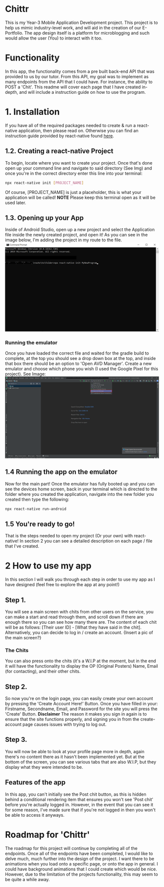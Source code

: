 # Chittr
This is my Year-3 Mobile Application Development project. This project is to help us mimic industry-level work, and will aid in the creation of our E-Portfolio. The app design itself is a platform for microblogging and such would allow the user (You) to interact with it too.

# Functionality
In this app, the functionality comes from a pre built back-end API that was provided to us by our tutor. From this API, my goal was to implement as many endpoints from the API that I could have. For instance, the ability to POST a 'Chit'. This readme will cover each page that I have created in-depth, and will include a instruction guide on how to use the program.

# 1. Installation
If you have all of the required packages needed to create & run a react-native application, then please read on. Otherwise you can find an instruction guide provided by react-native found [here](https://reactnative.dev/docs/getting-started).

## 1.2. Creating a react-native Project
To begin, locate where you want to create your project. Once that's done open up your command line and navigate to said directory (See Img) and once you're in the correct directory enter this line into your terminal: 
```bash
npx react-native init [PROJECT_NAME]
```
Of course, [PROJECT_NAME] is just a placeholder, this is what your application will be called!
**NOTE** Please keep this terminal open as it will be used later.

## 1.3. Opening up your App
Inside of Android Studio, open up a new project and select the Application file inside the newly created project, and open it! As you can see in the image below, I'm adding the project in my route to the file. ![ShowcaseCMD](./readme-images/makingNewProject.png)

### Running the emulator
Once you have loaded the correct file and waited for the gradle build to complete, at the top you should see a drop down box at the top, and inside that box there should be an option to 'Open AVD Manager'. Create a new emulator and choose which phone you wish (I used the Google Pixel for this project). See Image: ![ShowcaseAVDManager](./readme-images/howToFindOutAVD.png)

## 1.4 Running the app on the emulator
Now for the main part! Once the emulator has fully booted up and you can see the devices home screen, back in your terminal which is directed to the folder where you created the application, navigate into the new folder you created then type the following:
```bash
npx react-native run-android
```

## 1.5 You're ready to go!
That is the steps needed to open my project (Or your own) with react-native! In section 2 you can see a detailed description on each page / file that I've created.

# 2 How to use my app
In this section I will walk you through each step in order to use my app as I have designed (feel free to explore the app at any point!)
## Step 1.
You will see a main screen with chits from other users on the service, you can make a start and read through them, and scroll down if there are enough there so you can see how many there are. The content of each chit will be as follows: [Their user ID] - [What they have said in the chit]. Alternatively, you can decide to log in / create an account. {Insert a pic of the main screen?}

### The Chits
You can also press onto the chits (it's a W.I.P at the moment, but in the end it will have the functionality to display the OP (Original Posters) Name, Email (for contacting), and their other chits.

## Step 2.
So now you're on the login page, you can easily create your own account by pressing the 'Create Account Here!' Button. Once you have filled in your: Firstname, Secondname, Email, and Password for the site you will press the 'Create' Button.
**Disclaimer** The reason it makes you sign in again is to ensure that the site functions properly, and signing you in from the create-account page causes issues with trying to log out.

## Step 3.
You will now be able to look at your profile page more in depth, again there's no content there as it hasn't been implemented yet. But at the bottom of the screen, you can see various tabs that are also W.I.P, but they display what they were intended to be.

## Features of the app
In this app, you can't initially see the Post chit button, as this is hidden behind a conditional rendering item that ensures you won't see 'Post chit' before you're actually logged in. However, in the event that you can see it for some reason, I've made sure that if you're not logged in then you won't be able to access it anyways.

# Roadmap for 'Chittr'
The roadmap for this project will continue by completing all of the endpoints. Once all of the endpoints have been completed, I would like to delve much, much further into the design of the project. I want there to be animations when you load onto a specific page, or onto the app in general. I could have background animations that I could create which would be nice. However, due to the limitation of the projects functionality, this may seem to be quite a while away.
